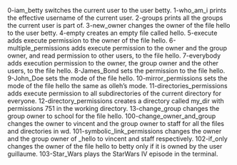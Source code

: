 0-iam_betty switches the current user to the user betty.
1-who_am_i prints the effective username of the current user.
2-groups prints all the groups the current user is part of.
3-new_owner changes the owner of the file hello to the user betty.
4-empty creates an empty file called hello.
5-execute adds execute permission to the owner of the file hello.
6-multiple_permissions adds execute permission to the owner and the group owner, and read permission to other users, to the file hello.
7-everybody adds execution permission to the owner, the group owner and the other users, to the file hello.
8-James_Bond sets the permission to the file hello.
9-John_Doe sets the mode of the file hello.
10-mirror_permissions  sets the mode of the file hello the same as olleh’s mode.
11-directories_permissions adds execute permission to all subdirectories of the current directory for everyone.
12-directory_permissions creates a directory called my_dir with permissions 751 in the working directory.
13-change_group changes the group owner to school for the file hello.
100-change_owner_and_group changes the owner to vincent and the group owner to staff for all the files and directories in wd.
101-symbolic_link_permissions changes the owner and the group owner of _hello to vincent and staff respectively.
102-if_only changes the owner of the file hello to betty only if it is owned by the user guillaume.
103-Star_Wars plays the StarWars IV episode in the terminal.
